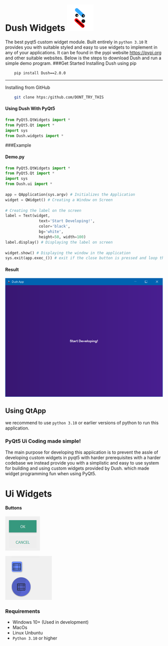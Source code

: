 # Dush Widgets  ![Dush Logo](images/Dush.png)
The best pyqt5 custom widget module. Built entirely in `python 3.10`
It provides you with suitable styled and easy to use widgets to implement in any of your applications.
It can be found in the pypi website <https://pypi.org> and other suitable websites.
Below is the steps to download Dush and run a simple demo program.
###Get Started
Installing Dush using pip
```bash
    pip install Dush==2.0.0
```
---
Installing from GitHub
```bash
    git clone htps:/github.com/DONT_TRY_THIS
```
#### Using Dush With PyQt5
```python
from PyQt5.QtWidgets import *
from PyQt5.Qt import *
import sys
from Dush.widgets import *
```

###Example
#### Demo.py
```python
from PyQt5.QtWidgets import *
from PyQt5.Qt import *
import sys
from Dush.ui import *

app = QApplication(sys.argv) # Initializes the Application
widget = QWidget() # Creating a Window on Screen

# Creating the label on the screen
label = Text(widget, 
               text='Start Developing!', 
               color='black', 
               bg='white',
               height=50, width=100)
label.display() # Displaying the label on screen

widget.show() # Displaying the window in the application
sys.exit(app.exec_()) # exit if the close button is pressed and loop the application
```
#### Result
![Result](images/demo-pic.png)

## Using QtApp


we recommend to use `python 3.10` or earlier versions of python to run this application.
### PyQt5 Ui Coding made simple!
The main purpose for developing this appiication is to prevent the assle of developing custom widgets in pyqt5 with harder prerequisites
with a harder codebase we instead provide you with a simplistic and easy to use system for building
and using custom widgets provided by Dush. which made widget programming fun when using PyQt5.

# Ui Widgets
#### Buttons
![Dush Logo](images/buttons.png)

![Dush Logo](images/buttons_2.png)


### Requirements
* Windows 10+ (Used in development)
* MacOs 
* Linux Unbuntu
* `Python 3.10` or higher